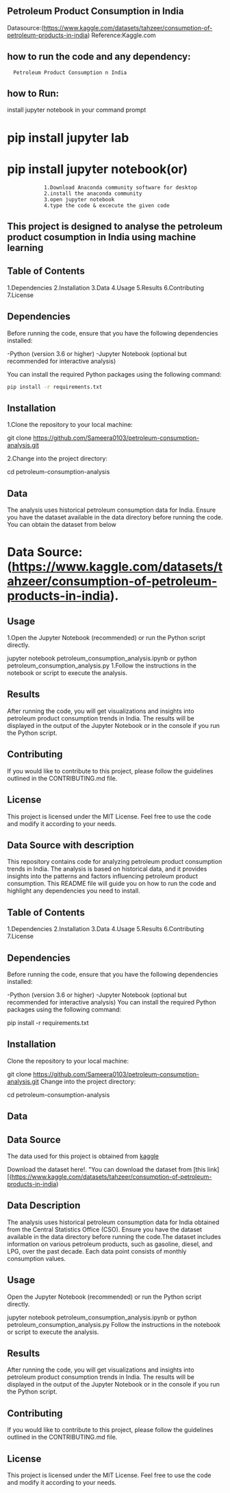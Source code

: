## Petroleum Product Consumption in India

Datasource:(https://www.kaggle.com/datasets/tahzeer/consumption-of-petroleum-products-in-india)
Reference:Kaggle.com

## how to run the code and any dependency:
      Petroleum Product Consumption n India

## how to Run:
install jupyter notebook in your command prompt
  # pip install jupyter lab
  # pip install jupyter notebook(or)
                1.Download Anaconda community software for desktop
                2.install the anaconda community
                3.open jupyter notebook
                4.type the code & excecute the given code
## This project is designed to analyse the petroleum product cosumption in India using machine learning 

## Table of Contents
1.Dependencies
2.Installation
3.Data
4.Usage
5.Results
6.Contributing
7.License

## Dependencies
Before running the code, ensure that you have the following dependencies installed:

-Python (version 3.6 or higher)
-Jupyter Notebook (optional but recommended for interactive analysis)

You can install the required Python packages using the following command:

```bash
pip install -r requirements.txt
```

## Installation
1.Clone the repository to your local machine:

git clone https://github.com/Sameera0103/petroleum-consumption-analysis.git

2.Change into the project directory:

cd petroleum-consumption-analysis

## Data
The analysis uses historical petroleum consumption data for India. Ensure you have the dataset available in the data directory before running the code. You can obtain the dataset from below

# Data Source:(https://www.kaggle.com/datasets/tahzeer/consumption-of-petroleum-products-in-india).

## Usage
1.Open the Jupyter Notebook (recommended) or run the Python script directly.

jupyter notebook petroleum_consumption_analysis.ipynb
or
python petroleum_consumption_analysis.py
1.Follow the instructions in the notebook or script to execute the analysis.

## Results
After running the code, you will get visualizations and insights into petroleum product consumption trends in India. The results will be displayed in the output of the Jupyter Notebook or in the console if you run the Python script.

## Contributing
If you would like to contribute to this project, please follow the guidelines outlined in the CONTRIBUTING.md file.

## License
This project is licensed under the MIT License. Feel free to use the code and modify it according to your needs.







## Data Source with description
This repository contains code for analyzing petroleum product consumption trends in India. The analysis is based on historical data, and it provides insights into the patterns and factors influencing petroleum product consumption. This README file will guide you on how to run the code and highlight any dependencies you need to install.

## Table of Contents
1.Dependencies
2.Installation
3.Data
4.Usage
5.Results
6.Contributing
7.License

## Dependencies
Before running the code, ensure that you have the following dependencies installed:

-Python (version 3.6 or higher)
-Jupyter Notebook (optional but recommended for interactive analysis)
You can install the required Python packages using the following command:

pip install -r requirements.txt

## Installation
Clone the repository to your local machine:

git clone https://github.com/Sameera0103/petroleum-consumption-analysis.git
Change into the project directory:

cd petroleum-consumption-analysis

## Data

## Data Source

The data used for this project is obtained from [kaggle]([https://www.Kaggle.com/datasets])

Download the dataset here!. "You can download the dataset from [this link][(https://www.kaggle.com/datasets/tahzeer/consumption-of-petroleum-products-in-india)

## Data Description
The analysis uses historical petroleum consumption data for India obtained from the Central Statistics Office (CSO). Ensure you have the dataset available in the data directory before running the code.The dataset includes information on various petroleum products, such as gasoline, diesel, and LPG, over the past decade. Each data point consists of monthly consumption values.

## Usage
Open the Jupyter Notebook (recommended) or run the Python script directly.

jupyter notebook petroleum_consumption_analysis.ipynb
or
python petroleum_consumption_analysis.py
Follow the instructions in the notebook or script to execute the analysis.
## Results
After running the code, you will get visualizations and insights into petroleum product consumption trends in India. The results will be displayed in the output of the Jupyter Notebook or in the console if you run the Python script.

## Contributing
If you would like to contribute to this project, please follow the guidelines outlined in the CONTRIBUTING.md file.

## License
This project is licensed under the MIT License. Feel free to use the code and modify it according to your needs.

